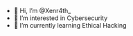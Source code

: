 - 👋 Hi, I’m @Xenr4th_
- 👀 I’m interested in Cybersecurity
- 🌱 I’m currently learning Ethical Hacking

<!---
Xenr4thCode/Xenr4thCode is a ✨ special ✨ repository because its `README.md` (this file) appears on your GitHub profile.
You can click the Preview link to take a look at your changes.
--->
